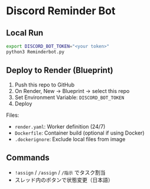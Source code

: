 # Discord Reminder Bot

## Local Run
```bash
export DISCORD_BOT_TOKEN="<your token>"
python3 Reminderbot.py
```

## Deploy to Render (Blueprint)
1. Push this repo to GitHub
2. On Render, New → Blueprint → select this repo
3. Set Environment Variable: `DISCORD_BOT_TOKEN`
4. Deploy

Files:
- `render.yaml`: Worker definition (24/7)
- `Dockerfile`: Container build (optional if using Docker)
- `.dockerignore`: Exclude local files from image

## Commands
- `!assign` / `/assign` / `/指示` でタスク割当
- スレッド内のボタンで状態変更（日本語） 